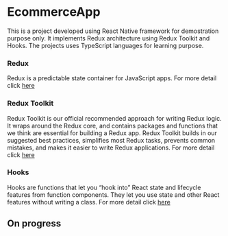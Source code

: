 # EcommerceApp

This is a project developed using React Native framework for demostration purpose only. It implements Redux architecture using Redux Toolkit and Hooks. The projects uses TypeScript languages for learning purpose.

### Redux

Redux is a predictable state container for JavaScript apps. For more detail click [here](https://redux.js.org)

### Redux Toolkit
Redux Toolkit is our official recommended approach for writing Redux logic. It wraps around the Redux core, and contains packages and functions that we think are essential for building a Redux app. Redux Toolkit builds in our suggested best practices, simplifies most Redux tasks, prevents common mistakes, and makes it easier to write Redux applications. For more detail click [here](https://redux-toolkit.js.org)

### Hooks

Hooks are functions that let you “hook into” React state and lifecycle features from function components. They let you use state and other React features without writing a class. For more detail click [here](https://react.dev/reference/react)


## On progress
